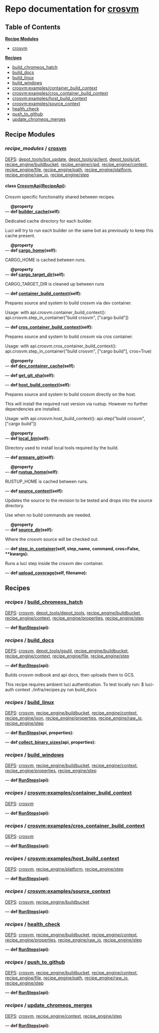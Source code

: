 <!--- AUTOGENERATED BY `./recipes.py test train` -->
# Repo documentation for [crosvm](https://chromium.googlesource.com/crosvm/crosvm.git)
## Table of Contents

**[Recipe Modules](#Recipe-Modules)**
  * [crosvm](#recipe_modules-crosvm)

**[Recipes](#Recipes)**
  * [build_chromeos_hatch](#recipes-build_chromeos_hatch)
  * [build_docs](#recipes-build_docs)
  * [build_linux](#recipes-build_linux)
  * [build_windows](#recipes-build_windows)
  * [crosvm:examples/container_build_context](#recipes-crosvm_examples_container_build_context)
  * [crosvm:examples/cros_container_build_context](#recipes-crosvm_examples_cros_container_build_context)
  * [crosvm:examples/host_build_context](#recipes-crosvm_examples_host_build_context)
  * [crosvm:examples/source_context](#recipes-crosvm_examples_source_context)
  * [health_check](#recipes-health_check)
  * [push_to_github](#recipes-push_to_github)
  * [update_chromeos_merges](#recipes-update_chromeos_merges)
## Recipe Modules

### *recipe_modules* / [crosvm](/infra/recipe_modules/crosvm)

[DEPS](/infra/recipe_modules/crosvm/__init__.py#7): [depot\_tools/bot\_update][depot_tools/recipe_modules/bot_update], [depot\_tools/gclient][depot_tools/recipe_modules/gclient], [depot\_tools/git][depot_tools/recipe_modules/git], [recipe\_engine/buildbucket][recipe_engine/recipe_modules/buildbucket], [recipe\_engine/cipd][recipe_engine/recipe_modules/cipd], [recipe\_engine/context][recipe_engine/recipe_modules/context], [recipe\_engine/file][recipe_engine/recipe_modules/file], [recipe\_engine/path][recipe_engine/recipe_modules/path], [recipe\_engine/platform][recipe_engine/recipe_modules/platform], [recipe\_engine/raw\_io][recipe_engine/recipe_modules/raw_io], [recipe\_engine/step][recipe_engine/recipe_modules/step]


#### **class [CrosvmApi](/infra/recipe_modules/crosvm/api.py#11)([RecipeApi][recipe_engine/wkt/RecipeApi]):**

Crosvm specific functionality shared between recipes.

&emsp; **@property**<br>&mdash; **def [builder\_cache](/infra/recipe_modules/crosvm/api.py#43)(self):**

Dedicated cache directory for each builder.

Luci will try to run each builder on the same bot as previously to keep this cache present.

&emsp; **@property**<br>&mdash; **def [cargo\_home](/infra/recipe_modules/crosvm/api.py#24)(self):**

CARGO_HOME is cached between runs.

&emsp; **@property**<br>&mdash; **def [cargo\_target\_dir](/infra/recipe_modules/crosvm/api.py#29)(self):**

CARGO_TARGET_DIR is cleaned up between runs

&mdash; **def [container\_build\_context](/infra/recipe_modules/crosvm/api.py#62)(self):**

Prepares source and system to build crosvm via dev container.

Usage:
    with api.crosvm.container_build_context():
        api.crosvm.step_in_container("build crosvm", ["cargo build"])

&mdash; **def [cros\_container\_build\_context](/infra/recipe_modules/crosvm/api.py#79)(self):**

Prepares source and system to build crosvm via cros container.

Usage:
    with api.crosvm.cros_container_build_context():
        api.crosvm.step_in_container("build crosvm", ["cargo build"], cros=True)

&emsp; **@property**<br>&mdash; **def [dev\_container\_cache](/infra/recipe_modules/crosvm/api.py#39)(self):**

&mdash; **def [get\_git\_sha](/infra/recipe_modules/crosvm/api.py#185)(self):**

&mdash; **def [host\_build\_context](/infra/recipe_modules/crosvm/api.py#113)(self):**

Prepares source and system to build crosvm directly on the host.

This will install the required rust version via rustup. However no further dependencies
are installed.

Usage:
    with api.crosvm.host_build_context():
        api.step("build crosvm", ["cargo build"])

&emsp; **@property**<br>&mdash; **def [local\_bin](/infra/recipe_modules/crosvm/api.py#34)(self):**

Directory used to install local tools required by the build.

&mdash; **def [prepare\_git](/infra/recipe_modules/crosvm/api.py#160)(self):**

&emsp; **@property**<br>&mdash; **def [rustup\_home](/infra/recipe_modules/crosvm/api.py#19)(self):**

RUSTUP_HOME is cached between runs.

&mdash; **def [source\_context](/infra/recipe_modules/crosvm/api.py#52)(self):**

Updates the source to the revision to be tested and drops into the source directory.

Use when no build commands are needed.

&emsp; **@property**<br>&mdash; **def [source\_dir](/infra/recipe_modules/crosvm/api.py#14)(self):**

Where the crosvm source will be checked out.

&mdash; **def [step\_in\_container](/infra/recipe_modules/crosvm/api.py#144)(self, step_name, command, cros=False, \*\*kwargs):**

Runs a luci step inside the crosvm dev container.

&mdash; **def [upload\_coverage](/infra/recipe_modules/crosvm/api.py#193)(self, filename):**
## Recipes

### *recipes* / [build\_chromeos\_hatch](/infra/recipes/build_chromeos_hatch.py)

[DEPS](/infra/recipes/build_chromeos_hatch.py#7): [crosvm](#recipe_modules-crosvm), [depot\_tools/depot\_tools][depot_tools/recipe_modules/depot_tools], [recipe\_engine/buildbucket][recipe_engine/recipe_modules/buildbucket], [recipe\_engine/context][recipe_engine/recipe_modules/context], [recipe\_engine/properties][recipe_engine/recipe_modules/properties], [recipe\_engine/step][recipe_engine/recipe_modules/step]


&mdash; **def [RunSteps](/infra/recipes/build_chromeos_hatch.py#17)(api):**
### *recipes* / [build\_docs](/infra/recipes/build_docs.py)

[DEPS](/infra/recipes/build_docs.py#7): [crosvm](#recipe_modules-crosvm), [depot\_tools/gsutil][depot_tools/recipe_modules/gsutil], [recipe\_engine/buildbucket][recipe_engine/recipe_modules/buildbucket], [recipe\_engine/context][recipe_engine/recipe_modules/context], [recipe\_engine/file][recipe_engine/recipe_modules/file], [recipe\_engine/step][recipe_engine/recipe_modules/step]


&mdash; **def [RunSteps](/infra/recipes/build_docs.py#20)(api):**

Builds crosvm mdbook and api docs, then uploads them to GCS.

This recipe requires ambient luci authentication. To test locally run:
   $ luci-auth context ./infra/recipes.py run build_docs
### *recipes* / [build\_linux](/infra/recipes/build_linux.py)

[DEPS](/infra/recipes/build_linux.py#11): [crosvm](#recipe_modules-crosvm), [recipe\_engine/buildbucket][recipe_engine/recipe_modules/buildbucket], [recipe\_engine/context][recipe_engine/recipe_modules/context], [recipe\_engine/json][recipe_engine/recipe_modules/json], [recipe\_engine/properties][recipe_engine/recipe_modules/properties], [recipe\_engine/raw\_io][recipe_engine/recipe_modules/raw_io], [recipe\_engine/step][recipe_engine/recipe_modules/step]


&mdash; **def [RunSteps](/infra/recipes/build_linux.py#73)(api, properties):**

&mdash; **def [collect\_binary\_sizes](/infra/recipes/build_linux.py#24)(api, properties):**
### *recipes* / [build\_windows](/infra/recipes/build_windows.py)

[DEPS](/infra/recipes/build_windows.py#7): [crosvm](#recipe_modules-crosvm), [recipe\_engine/buildbucket][recipe_engine/recipe_modules/buildbucket], [recipe\_engine/context][recipe_engine/recipe_modules/context], [recipe\_engine/properties][recipe_engine/recipe_modules/properties], [recipe\_engine/step][recipe_engine/recipe_modules/step]


&mdash; **def [RunSteps](/infra/recipes/build_windows.py#16)(api):**
### *recipes* / [crosvm:examples/container\_build\_context](/infra/recipe_modules/crosvm/examples/container_build_context.py)

[DEPS](/infra/recipe_modules/crosvm/examples/container_build_context.py#7): [crosvm](#recipe_modules-crosvm)


&mdash; **def [RunSteps](/infra/recipe_modules/crosvm/examples/container_build_context.py#12)(api):**
### *recipes* / [crosvm:examples/cros\_container\_build\_context](/infra/recipe_modules/crosvm/examples/cros_container_build_context.py)

[DEPS](/infra/recipe_modules/crosvm/examples/cros_container_build_context.py#7): [crosvm](#recipe_modules-crosvm)


&mdash; **def [RunSteps](/infra/recipe_modules/crosvm/examples/cros_container_build_context.py#12)(api):**
### *recipes* / [crosvm:examples/host\_build\_context](/infra/recipe_modules/crosvm/examples/host_build_context.py)

[DEPS](/infra/recipe_modules/crosvm/examples/host_build_context.py#7): [crosvm](#recipe_modules-crosvm), [recipe\_engine/platform][recipe_engine/recipe_modules/platform], [recipe\_engine/step][recipe_engine/recipe_modules/step]


&mdash; **def [RunSteps](/infra/recipe_modules/crosvm/examples/host_build_context.py#14)(api):**
### *recipes* / [crosvm:examples/source\_context](/infra/recipe_modules/crosvm/examples/source_context.py)

[DEPS](/infra/recipe_modules/crosvm/examples/source_context.py#7): [crosvm](#recipe_modules-crosvm), [recipe\_engine/buildbucket][recipe_engine/recipe_modules/buildbucket]


&mdash; **def [RunSteps](/infra/recipe_modules/crosvm/examples/source_context.py#13)(api):**
### *recipes* / [health\_check](/infra/recipes/health_check.py)

[DEPS](/infra/recipes/health_check.py#7): [crosvm](#recipe_modules-crosvm), [recipe\_engine/buildbucket][recipe_engine/recipe_modules/buildbucket], [recipe\_engine/context][recipe_engine/recipe_modules/context], [recipe\_engine/properties][recipe_engine/recipe_modules/properties], [recipe\_engine/raw\_io][recipe_engine/recipe_modules/raw_io], [recipe\_engine/step][recipe_engine/recipe_modules/step]


&mdash; **def [RunSteps](/infra/recipes/health_check.py#17)(api):**
### *recipes* / [push\_to\_github](/infra/recipes/push_to_github.py)

[DEPS](/infra/recipes/push_to_github.py#7): [crosvm](#recipe_modules-crosvm), [recipe\_engine/buildbucket][recipe_engine/recipe_modules/buildbucket], [recipe\_engine/context][recipe_engine/recipe_modules/context], [recipe\_engine/file][recipe_engine/recipe_modules/file], [recipe\_engine/path][recipe_engine/recipe_modules/path], [recipe\_engine/raw\_io][recipe_engine/recipe_modules/raw_io], [recipe\_engine/step][recipe_engine/recipe_modules/step]


&mdash; **def [RunSteps](/infra/recipes/push_to_github.py#18)(api):**
### *recipes* / [update\_chromeos\_merges](/infra/recipes/update_chromeos_merges.py)

[DEPS](/infra/recipes/update_chromeos_merges.py#7): [crosvm](#recipe_modules-crosvm), [recipe\_engine/context][recipe_engine/recipe_modules/context], [recipe\_engine/step][recipe_engine/recipe_modules/step]


&mdash; **def [RunSteps](/infra/recipes/update_chromeos_merges.py#14)(api):**

[depot_tools/recipe_modules/bot_update]: https://chromium.googlesource.com/chromium/tools/depot_tools.git/+/c601e364af269fd23de494371918db0d68797169/recipes/README.recipes.md#recipe_modules-bot_update
[depot_tools/recipe_modules/depot_tools]: https://chromium.googlesource.com/chromium/tools/depot_tools.git/+/c601e364af269fd23de494371918db0d68797169/recipes/README.recipes.md#recipe_modules-depot_tools
[depot_tools/recipe_modules/gclient]: https://chromium.googlesource.com/chromium/tools/depot_tools.git/+/c601e364af269fd23de494371918db0d68797169/recipes/README.recipes.md#recipe_modules-gclient
[depot_tools/recipe_modules/git]: https://chromium.googlesource.com/chromium/tools/depot_tools.git/+/c601e364af269fd23de494371918db0d68797169/recipes/README.recipes.md#recipe_modules-git
[depot_tools/recipe_modules/gsutil]: https://chromium.googlesource.com/chromium/tools/depot_tools.git/+/c601e364af269fd23de494371918db0d68797169/recipes/README.recipes.md#recipe_modules-gsutil
[recipe_engine/recipe_modules/buildbucket]: https://chromium.googlesource.com/infra/luci/recipes-py.git/+/49fcf05d07108c92e4969db510fe5b6f46deaf82/README.recipes.md#recipe_modules-buildbucket
[recipe_engine/recipe_modules/cipd]: https://chromium.googlesource.com/infra/luci/recipes-py.git/+/49fcf05d07108c92e4969db510fe5b6f46deaf82/README.recipes.md#recipe_modules-cipd
[recipe_engine/recipe_modules/context]: https://chromium.googlesource.com/infra/luci/recipes-py.git/+/49fcf05d07108c92e4969db510fe5b6f46deaf82/README.recipes.md#recipe_modules-context
[recipe_engine/recipe_modules/file]: https://chromium.googlesource.com/infra/luci/recipes-py.git/+/49fcf05d07108c92e4969db510fe5b6f46deaf82/README.recipes.md#recipe_modules-file
[recipe_engine/recipe_modules/json]: https://chromium.googlesource.com/infra/luci/recipes-py.git/+/49fcf05d07108c92e4969db510fe5b6f46deaf82/README.recipes.md#recipe_modules-json
[recipe_engine/recipe_modules/path]: https://chromium.googlesource.com/infra/luci/recipes-py.git/+/49fcf05d07108c92e4969db510fe5b6f46deaf82/README.recipes.md#recipe_modules-path
[recipe_engine/recipe_modules/platform]: https://chromium.googlesource.com/infra/luci/recipes-py.git/+/49fcf05d07108c92e4969db510fe5b6f46deaf82/README.recipes.md#recipe_modules-platform
[recipe_engine/recipe_modules/properties]: https://chromium.googlesource.com/infra/luci/recipes-py.git/+/49fcf05d07108c92e4969db510fe5b6f46deaf82/README.recipes.md#recipe_modules-properties
[recipe_engine/recipe_modules/raw_io]: https://chromium.googlesource.com/infra/luci/recipes-py.git/+/49fcf05d07108c92e4969db510fe5b6f46deaf82/README.recipes.md#recipe_modules-raw_io
[recipe_engine/recipe_modules/step]: https://chromium.googlesource.com/infra/luci/recipes-py.git/+/49fcf05d07108c92e4969db510fe5b6f46deaf82/README.recipes.md#recipe_modules-step
[recipe_engine/wkt/RecipeApi]: https://chromium.googlesource.com/infra/luci/recipes-py.git/+/49fcf05d07108c92e4969db510fe5b6f46deaf82/recipe_engine/recipe_api.py#902
